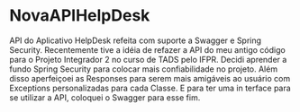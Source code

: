 # NovaAPIHelpDesk
API do Aplicativo HelpDesk refeita com suporte a Swagger e Spring Security.
Recentemente tive a idéia de refazer a API do meu antigo código para o Projeto Integrador 2 no curso de TADS pelo IFPR. Decidi aprender a fundo Spring Security para colocar
mais confiabilidade no projeto. Além disso aperfeiçoei as Responses para serem mais amigáveis ao usuário com Exceptions personalizadas para cada Classe. E para ter uma in
terface para se utilizar a API, coloquei o Swagger para esse fim.
